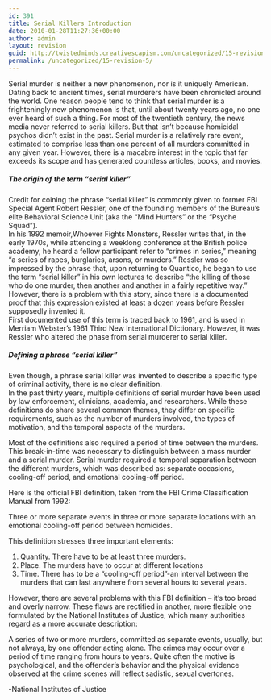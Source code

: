 ```yaml
---
id: 391
title: Serial Killers Introduction
date: 2010-01-28T11:27:36+00:00
author: admin
layout: revision
guid: http://twistedminds.creativescapism.com/uncategorized/15-revision-5/
permalink: /uncategorized/15-revision-5/
---
```

<p class="dropcap-first">
  Serial murder is neither a new phenomenon, nor is it uniquely American. Dating back to ancient times, serial murderers have been chronicled around the world. One reason people tend to think that serial murder is a frighteningly new phenomenon is that, until about twenty years ago, no one ever heard of such a thing. For most of the twentieth century, the news media never referred to serial killers. But that isn&#8217;t because homicidal psychos didn&#8217;t exist in the past. Serial murder is a relatively rare event, estimated to comprise less than one percent of all murders committed in any given year. However, there is a macabre interest in the topic that far exceeds its scope and has generated countless articles, books, and movies.
</p>

##### The origin of the term &#8220;serial killer&#8221;

Credit for coining the phrase &#8220;serial killer&#8221; is commonly given to former FBI Special Agent Robert Ressler, one of the founding members of the Bureau&#8217;s elite Behavioral Science Unit (aka the &#8220;Mind Hunters&#8221; or the &#8220;Psyche Squad&#8221;).  
In his 1992 memoir,Whoever Fights Monsters, Ressler writes that, in the early 1970s, while attending a weeklong conference at the British police academy, he heard a fellow participant refer to &#8220;crimes in series,&#8221; meaning &#8220;a series of rapes, burglaries, arsons, or murders.&#8221; Ressler was so impressed by the phrase that, upon returning to Quantico, he began to use the term &#8220;serial killer&#8221; in his own lectures to describe &#8220;the killing of those who do one murder, then another and another in a fairly repetitive way.&#8221; However, there is a problem with this story, since there is a documented proof that this expression existed at least a dozen years before Ressler supposedly invented it.  
First documented use of this term is traced back to 1961, and is used in Merriam Webster&#8217;s 1961 Third New International Dictionary. However, it was Ressler who altered the phase from serial murderer to serial killer.

##### Defining a phrase &#8220;serial killer&#8221;

Even though, a phrase serial killer was invented to describe a specific type of criminal activity, there is no clear definition.  
In the past thirty years, multiple definitions of serial murder have been used by law enforcement, clinicians, academia, and researchers. While these definitions do share several common themes, they differ on specific requirements, such as the number of murders involved, the types of motivation, and the temporal aspects of the murders.

Most of the definitions also required a period of time between the murders. This break-in-time was necessary to distinguish between a mass murder and a serial murder. Serial murder required a temporal separation between the different murders, which was described as: separate occasions, cooling-off period, and emotional cooling-off period.

Here is the official FBI definition, taken from the FBI Crime Classification Manual from 1992:

Three or more separate events in three or more separate locations with an emotional cooling-off period between homicides.

This definition stresses three important elements:

  1. Quantity. There have to be at least three murders.
  2. Place. The murders have to occur at different locations
  3. Time. There has to be a &#8220;cooling-off period&#8221;-an interval between the murders that can last anywhere from several hours to several years.

However, there are several problems with this FBI definition &#8211; it&#8217;s too broad and overly narrow. These flaws are rectified in another, more flexible one formulated by the National Institutes of Justice, which many authorities regard as a more accurate description:

A series of two or more murders, committed as separate events, usually, but not always, by one offender acting alone. The crimes may occur over a period of time ranging from hours to years. Quite often the motive is psychological, and the offender&#8217;s behavior and the physical evidence observed at the crime scenes will reflect sadistic, sexual overtones.

-National Institutes of Justice